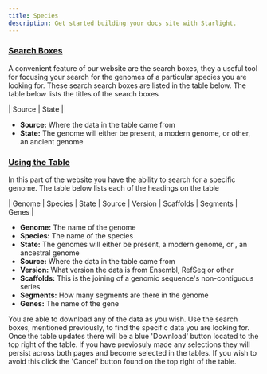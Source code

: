 ```yaml
---
title: Species 
description: Get started building your docs site with Starlight.
---
```


### <u>Search Boxes </u>

A convenient feature of our website are the search boxes, they a useful tool for focusing your search for the genomes of a particular species you are looking for. These search search boxes are listed in the table below. The table below lists the titles of the search boxes

| Source | State |

<ul>
<li><b>Source:</b> Where the data in the table came from</li>
<li><b>State:</b> The genome will either be present, a modern genome, or other, an ancient genome
</ul>


### <u>Using the Table </u>

In this part of the website you have the ability to search for a specific genome. The table below lists each of the headings on the table


| Genome | Species | State | Source | Version | Scaffolds | Segments | Genes |

<ul>
<li><b>Genome:</b> The name of the genome
<li><b>Species:</b> The name of the species
<li><b>State:</b> The genomes will either be present, a modern genome, or , an ancestral genome
<li><b>Source:</b> Where the data in the table came from
<li><b>Version:</b> What version the data is from Ensembl, RefSeq or other
<li><b>Scaffolds:</b> This is the joining of a genomic sequence's non-contiguous series
<li><b>Segments:</b>  How many segments are there in the genome
<li><b>Genes:</b> The name of the gene
</ul>

You are able to download any of the data as you wish. Use the search boxes, mentioned previously, to find the specific data you are looking for. Once the table updates there will be a blue 'Download' button located to the top right of the table. If you have previosuly made any selections they will persist across both pages and become selected in the tables. If you wish to avoid this click the 'Cancel' button found on the top right of the table.